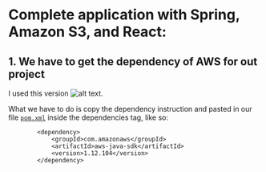 #  Complete application with Spring, Amazon S3, and React:

## 1. We have to get the dependency of AWS for out project

I used this version ![alt text](https://mvnrepository.com/artifact/com.amazonaws/aws-java-sdk/1.12.104).

What we have to do is copy the dependency instruction and pasted in our file [`pom.xml`](demo/pom.xml) inside the dependencies tag, like so:

```
		<dependency>
			<groupId>com.amazonaws</groupId>
			<artifactId>aws-java-sdk</artifactId>
			<version>1.12.104</version>
		</dependency>

```
